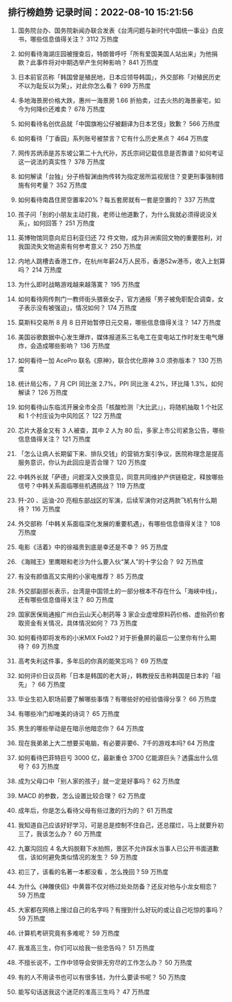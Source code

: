 
## 排行榜趋势 记录时间：2022-08-10 15:21:56
  
  1. 国务院台办、国务院新闻办联合发表《台湾问题与新时代中国统一事业》白皮书，哪些信息值得关注？ 3112 万热度
    
  2. 如何看待海湖庄园被搜查后，特朗普呼吁「所有爱国美国人站出来」为他捐款？此事件将对中期选举产生何种影响？ 841 万热度
    
  3. 日本前官员称「韩国曾是殖民地，日本应领导韩国」，外交部称「对殖民历史不以为耻反以为荣」，对此你怎么看？ 699 万热度
    
  4. 多地海景房价格大跌，惠州一海景房 1.66 折拍卖，过去火热的海景豪宅，如今为何降价还难卖？ 678 万热度
    
  5. 如何看待名创优品就「中国旗袍公仔被翻译为日本艺伎」致歉？ 566 万热度
    
  6. 如何看待「丁香园」系列账号被禁言？它有什么历史黑点？ 464 万热度
    
  7. 网传苏炳添是苏东坡公第二十九代孙，苏氏宗祠记载信息是否靠谱？如何考证这一说法的真实性？ 378 万热度
    
  8. 如何解读「台独」分子杨智渊由拘传转为指定居所监视居住？变更刑事强制措施有何考量？ 352 万热度
    
  9. 如何看待南昌住房空置率20%？每五套房就有一套是空置的？ 337 万热度
    
  10. 孩子问「别的小朋友主动打我，老师让他道歉了，为什么我就必须得说没关系」，如何回答？ 251 万热度
    
  11. 英博物馆同意向尼日利亚归还 72 件文物，成为非洲索回文物的重要胜利，对我国流失文物追索有何参考意义？ 250 万热度
    
  12. 内地人跳槽去香港工作，在杭州年薪24万人民币，香港52w港币，收入上划算吗？ 214 万热度
    
  13. 为什么即时战略游戏越来越落寞？ 195 万热度
    
  14. 如何看待网传荆门一教师街头猥亵女子，官方通报「男子被免职配合调查，女子表示没有被强迫」，情况如何？ 174 万热度
    
  15. 莫斯科交易所 8 月 8 日开始暂停日元交易，哪些信息值得关注？ 147 万热度
    
  16. 美国谷歌数据中心发生爆炸，媒体报道系三名电工在变电站工作时发生电气爆炸，会造成哪些影响？ 136 万热度
    
  17. 如何看待一加 AcePro 联名《原神》，联合优化原神 3.0 须弥版本？ 130 万热度
    
  18. 统计局公布，7 月 CPI 同比涨 2.7%，PPI 同比涨 4.2%，环比降 1.3%，如何解读？ 126 万热度
    
  19. 如何看待山东临沭开展全市全员「核酸检测『大比武』」，将随机抽取 1 个社区和 1 个村庄设为中风险区？ 122 万热度
    
  20. 芯片大基金又有 3 人被查，其中 2 人为 80 后，多家上市公司紧急公告，哪些信息值得关注？ 121 万热度
    
  21. 「怎么让病人长期留下来、排队交钱」的营销方案引争议，医院称理念是提高服务意识，你认为此回应是否合理？ 120 万热度
    
  22. 中韩外长就「萨德」问题深入交换意见，同意共同维护产供链稳定，释放哪些信号？中韩关系面临哪些机遇挑战？ 119 万热度
    
  23. 歼-20 、运油-20 亮相东部战区的军演，后续军演你对这两款飞机有什么期待？ 116 万热度
    
  24. 外交部称「中韩关系面临深化发展的重要机遇」，有哪些信息值得关注？ 108 万热度
    
  25. 电影《活着》中的徐福贵到底是幸还是不幸？ 95 万热度
    
  26. 《海贼王》里鹰眼和老沙为什么要入伙“某人”的十字公会？ 92 万热度
    
  27. 有没有颜值高又实用的小家电推荐？ 85 万热度
    
  28. 外交部副部长表示，台湾是中国领土的一部分根本不存在什么「海峡中线」，还有哪些信息值得关注？ 80 万热度
    
  29. 国家医保局通报广州白云山天心制药等 3 家企业虚增原料药价格、虚抬药价套取资金有关情况，具体情况如何？ 73 万热度
    
  30. 如何看待即将发布的小米MIX Fold2？对于折叠屏的最后一公里你有什么期待？ 69 万热度
    
  31. 高考失利这件事，多年后的你真的能笑忘吗？ 69 万热度
    
  32. 如何评价日议员称「日本是韩国的老大哥」，韩教授反击称韩国是日本的「祖先」？ 66 万热度
    
  33. 毕业生初入职场前要了解哪些事情？有哪些好的经验值得分享？ 66 万热度
    
  34. 有哪些冷门却唯美的诗词？ 65 万热度
    
  35. 男生的哪些举动是在暗示他暗恋你？ 64 万热度
    
  36. 现在我弟弟上大二想要买电脑，有必要非要6、7千的游戏本吗? 64 万热度
    
  37. 如何看待巴菲特巨亏 3000 亿，最新重仓 3700 亿能源巨头？透露出什么信号？ 63 万热度
    
  38. 成为父母口中「别人家的孩子」就一定是好事吗？ 62 万热度
    
  39. MACD 的参数，怎么设置比较合理？ 62 万热度
    
  40. 成年后，你是怎么看待父母有些过激的行为的？ 61 万热度
    
  41. 我知道自己应该好好学习，可是总是控制不住自己，还总摆烂，马上就要升初三了，我该怎么办？ 60 万热度
    
  42. 九寨沟回应 4 名大妈脱鞋下水拍照，景区不允许踩水当事人已公开书面道歉信，该如何避免类似情况的发生？ 59 万热度
    
  43. 初三了，该看的名著一本都没看 ，怎么挽回 ? 59 万热度
    
  44. 为什么《神雕侠侣》中黄蓉不仅对杨过处处防备？还反对他与小龙女相恋？ 59 万热度
    
  45. 大家都在网络上搜过自己的名字吗？有搜到什么好玩的或让自己吃惊的事吗？ 59 万热度
    
  46. 计算机考研究竟有多难呢？ 59 万热度
    
  47. 我准高三生，你们可以给我一些忠告吗？ 51 万热度
    
  48. 不擅长说不，工作中领导会安排无穷尽的工作怎么办？ 50 万热度
    
  49. 有的人不用读书也可以有很多钱，为什么要读书呢？ 50 万热度
    
  50. 能写句话送我这个迷茫的准高三生吗？ 47 万热度
    